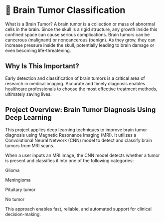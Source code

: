 # 🧠 Brain Tumor Classification
What is a Brain Tumor?
A brain tumor is a collection or mass of abnormal cells in the brain. Since the skull is a rigid structure, any growth inside this confined space can cause serious complications. Brain tumors can be cancerous (malignant) or noncancerous (benign). As they grow, they can increase pressure inside the skull, potentially leading to brain damage or even becoming life-threatening.

## Why Is This Important?
Early detection and classification of brain tumors is a critical area of research in medical imaging. Accurate and timely diagnosis enables healthcare professionals to choose the most effective treatment methods, ultimately saving lives.

## Project Overview: Brain Tumor Diagnosis Using Deep Learning
This project applies deep learning techniques to improve brain tumor diagnosis using Magnetic Resonance Imaging (MRI). It utilizes a Convolutional Neural Network (CNN) model to detect and classify brain tumors from MRI scans.

When a user inputs an MRI image, the CNN model detects whether a tumor is present and classifies it into one of the following categories:

Glioma

Meningioma

Pituitary tumor

No tumor

This approach enables fast, reliable, and automated support for clinical decision-making.


